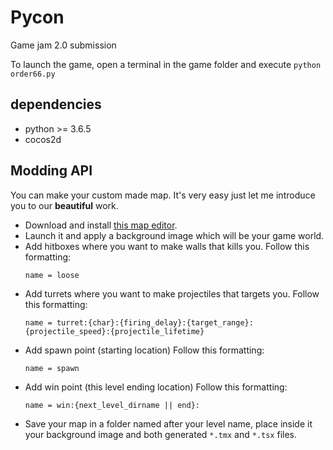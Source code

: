 # Pycon
Game jam 2.0 submission

To launch the game, open a terminal in the game folder and execute `python order66.py`

## dependencies
- python >= 3.6.5
- cocos2d

## Modding API
You can make your custom made map. 
It's very easy just let me introduce you to our **beautiful** work.

- Download and install [this map editor](https://www.mapeditor.org/).
- Launch it and apply a background image which will be your game world.
- Add hitboxes where you want to make walls that kills you.
  Follow this formatting:
  ```
  name = loose
  ```
- Add turrets where you want to make projectiles that targets you.
Follow this formatting:
    ```
    name = turret:{char}:{firing_delay}:{target_range}:{projectile_speed}:{projectile_lifetime}
    ```
- Add spawn point (starting location)
Follow this formatting:
    ```
    name = spawn
    ```
- Add win point (this level ending location)
Follow this formatting:
    ```
    name = win:{next_level_dirname || end}:
    ```
- Save your map in a folder named after your level name,
place inside it your background image and both generated `*.tmx` and `*.tsx` files.

